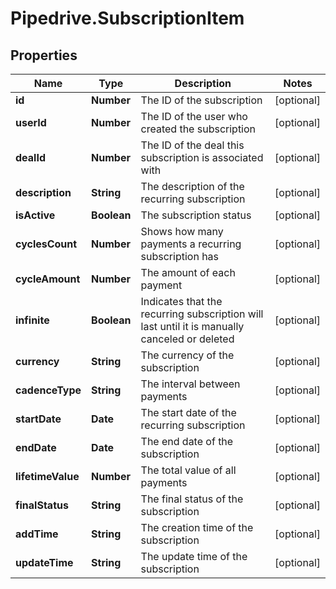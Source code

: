 # Pipedrive.SubscriptionItem

## Properties

Name | Type | Description | Notes
------------ | ------------- | ------------- | -------------
**id** | **Number** | The ID of the subscription | [optional] 
**userId** | **Number** | The ID of the user who created the subscription | [optional] 
**dealId** | **Number** | The ID of the deal this subscription is associated with | [optional] 
**description** | **String** | The description of the recurring subscription | [optional] 
**isActive** | **Boolean** | The subscription status | [optional] 
**cyclesCount** | **Number** | Shows how many payments a recurring subscription has | [optional] 
**cycleAmount** | **Number** | The amount of each payment | [optional] 
**infinite** | **Boolean** | Indicates that the recurring subscription will last until it is manually canceled or deleted | [optional] 
**currency** | **String** | The currency of the subscription | [optional] 
**cadenceType** | **String** | The interval between payments | [optional] 
**startDate** | **Date** | The start date of the recurring subscription | [optional] 
**endDate** | **Date** | The end date of the subscription | [optional] 
**lifetimeValue** | **Number** | The total value of all payments | [optional] 
**finalStatus** | **String** | The final status of the subscription | [optional] 
**addTime** | **String** | The creation time of the subscription | [optional] 
**updateTime** | **String** | The update time of the subscription | [optional] 


